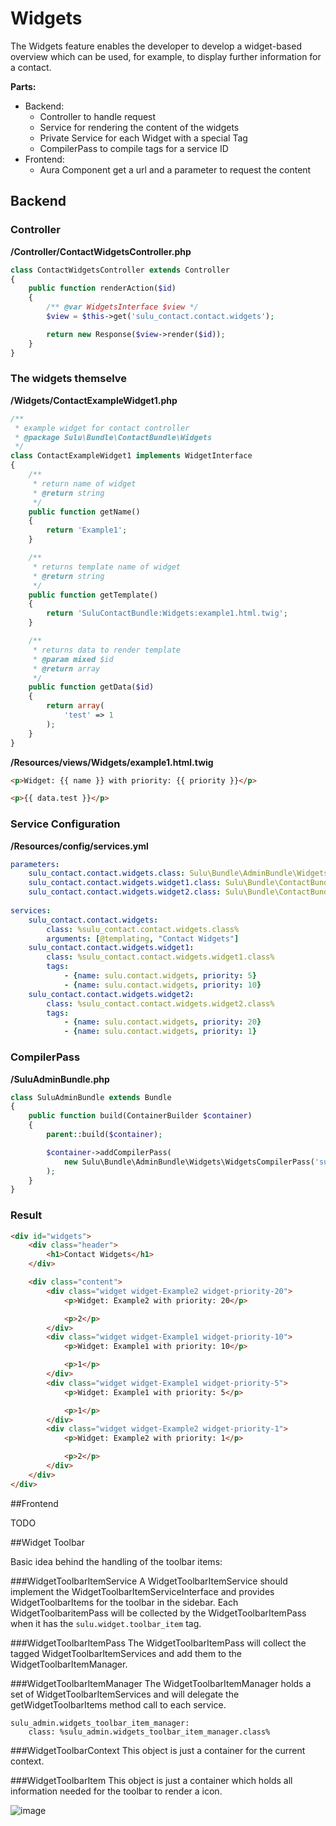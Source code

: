 # Widgets

The Widgets feature enables the developer to develop a widget-based overview which can be used, for example, to display further information for a contact.

__Parts:__

* Backend:
  * Controller to handle request
  * Service for rendering the content of the widgets
  * Private Service for each Widget with a special Tag
  * CompilerPass to compile tags for a service ID
* Frontend:
  * Aura Component get a url and a parameter to request the content
  
## Backend

### Controller

__/Controller/ContactWidgetsController.php__

```php
class ContactWidgetsController extends Controller
{
    public function renderAction($id)
    {
        /** @var WidgetsInterface $view */
        $view = $this->get('sulu_contact.contact.widgets');

        return new Response($view->render($id));
    }
}
```

### The widgets themselve

__/Widgets/ContactExampleWidget1.php__

```php
/**
 * example widget for contact controller
 * @package Sulu\Bundle\ContactBundle\Widgets
 */
class ContactExampleWidget1 implements WidgetInterface
{
    /**
     * return name of widget
     * @return string
     */
    public function getName()
    {
        return 'Example1';
    }

    /**
     * returns template name of widget
     * @return string
     */
    public function getTemplate()
    {
        return 'SuluContactBundle:Widgets:example1.html.twig';
    }

    /**
     * returns data to render template
     * @param mixed $id
     * @return array
     */
    public function getData($id)
    {
        return array(
            'test' => 1
        );
    }
}
```

__/Resources/views/Widgets/example1.html.twig__

```html
<p>Widget: {{ name }} with priority: {{ priority }}</p>

<p>{{ data.test }}</p>
```

### Service Configuration

__/Resources/config/services.yml__

```yml
parameters:
    sulu_contact.contact.widgets.class: Sulu\Bundle\AdminBundle\Widgets\WidgetsHandler
    sulu_contact.contact.widgets.widget1.class: Sulu\Bundle\ContactBundle\Widgets\ContactExampleWidget1
    sulu_contact.contact.widgets.widget2.class: Sulu\Bundle\ContactBundle\Widgets\ContactExampleWidget2
    
services:
    sulu_contact.contact.widgets:
        class: %sulu_contact.contact.widgets.class%
        arguments: [@templating, "Contact Widgets"]
    sulu_contact.contact.widgets.widget1:
        class: %sulu_contact.contact.widgets.widget1.class%
        tags:
            - {name: sulu.contact.widgets, priority: 5}
            - {name: sulu.contact.widgets, priority: 10}
    sulu_contact.contact.widgets.widget2:
        class: %sulu_contact.contact.widgets.widget2.class%
        tags:
            - {name: sulu.contact.widgets, priority: 20}
            - {name: sulu.contact.widgets, priority: 1}
```

### CompilerPass

__/SuluAdminBundle.php__

```php
class SuluAdminBundle extends Bundle
{
    public function build(ContainerBuilder $container)
    {
        parent::build($container);

        $container->addCompilerPass(
            new Sulu\Bundle\AdminBundle\Widgets\WidgetsCompilerPass('sulu_contact.contact.widgets', 'sulu.contact.widgets')
        );
    }
}
```

### Result

```html
<div id="widgets">
    <div class="header">
        <h1>Contact Widgets</h1>
    </div>

    <div class="content">
        <div class="widget widget-Example2 widget-priority-20">
            <p>Widget: Example2 with priority: 20</p>

            <p>2</p>
        </div>
        <div class="widget widget-Example1 widget-priority-10">
            <p>Widget: Example1 with priority: 10</p>

            <p>1</p>
        </div>
        <div class="widget widget-Example1 widget-priority-5">
            <p>Widget: Example1 with priority: 5</p>

            <p>1</p>
        </div>
        <div class="widget widget-Example2 widget-priority-1">
            <p>Widget: Example2 with priority: 1</p>

            <p>2</p>
        </div>
    </div>
</div>
```

##Frontend

TODO


##Widget Toolbar

Basic idea behind the handling of the toolbar items:

###WidgetToolbarItemService
A WidgetToolbarItemService should implement the WidgetToolbarItemServiceInterface and provides WidgetToolbarItems for the toolbar in the sidebar. Each WidgetToolbaritemPass will be collected by the WidgetToolbarItemPass when it has the `sulu.widget.toolbar_item` tag.

###WidgetToolbarItemPass
The WidgetToolbarItemPass will collect the tagged WidgetToolbarItemServices and add them to the WidgetToolbarItemManager.

###WidgetToolbarItemManager
The WidgetToolbarItemManager holds a set of WidgetToolbarItemServices and will delegate the getWidgetToolbarItems method call to each service.

```
sulu_admin.widgets_toolbar_item_manager:
	class: %sulu_admin.widgets_toolbar_item_manager.class%
```

###WidgetToolbarContext
This object is just a container for the current context.

###WidgetToolbarItem
This object is just a container which holds all information needed for the toolbar to render a icon.

![image](https://raw.githubusercontent.com/sulu-cmf/docs/master/detail-specification/images/diagrams/WidgetToolbarItem.png)